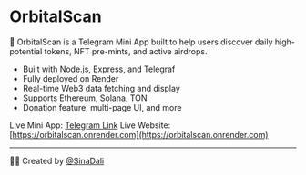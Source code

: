 # OrbitalScan

🌌 OrbitalScan is a Telegram Mini App built to help users discover daily high-potential tokens, NFT pre-mints, and active airdrops.

- Built with Node.js, Express, and Telegraf
- Fully deployed on Render
- Real-time Web3 data fetching and display
- Supports Ethereum, Solana, TON
- Donation feature, multi-page UI, and more

Live Mini App: [Telegram Link](https://t.me/your_bot/miniapplink)
Live Website: [https://orbitalscan.onrender.com](https://orbitalscan.onrender.com)

---

👨‍💻 Created by [@SinaDali](https://github.com/SinaDali)
